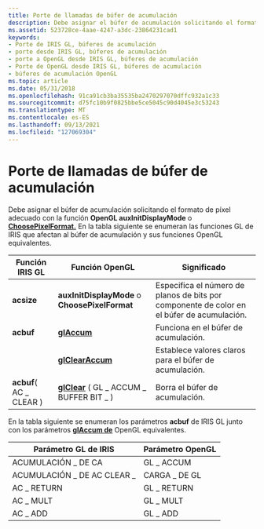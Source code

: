 ```yaml
---
title: Porte de llamadas de búfer de acumulación
description: Debe asignar el búfer de acumulación solicitando el formato de píxel adecuado con la función OpenGL auxInitDisplayMode o ChoosePixelFormat.
ms.assetid: 523728ce-4aae-4247-a3dc-23864231cad1
keywords:
- Porte de IRIS GL, búferes de acumulación
- porte desde IRIS GL, búferes de acumulación
- porte a OpenGL desde IRIS GL, búferes de acumulación
- Porte de OpenGL desde IRIS GL, búferes de acumulación
- búferes de acumulación OpenGL
ms.topic: article
ms.date: 05/31/2018
ms.openlocfilehash: 91ca91cb3ba35535ba2470297070dffc932a1c33
ms.sourcegitcommit: d75fc10b9f0825bbe5ce5045c90d4045e3c53243
ms.translationtype: MT
ms.contentlocale: es-ES
ms.lasthandoff: 09/13/2021
ms.locfileid: "127069304"
---
```

# <a name="porting-accumulation-buffer-calls"></a>Porte de llamadas de búfer de acumulación

Debe asignar el búfer de acumulación solicitando el formato de píxel adecuado con la función **OpenGL auxInitDisplayMode** o [**ChoosePixelFormat.**](/windows/desktop/api/wingdi/nf-wingdi-choosepixelformat) En la tabla siguiente se enumeran las funciones GL de IRIS que afectan al búfer de acumulación y sus funciones OpenGL equivalentes.



| Función IRIS GL       | Función OpenGL                                       | Significado                                                                       |
|------------------------|-------------------------------------------------------|-------------------------------------------------------------------------------|
| **acsize**             | **auxInitDisplayMode** o **ChoosePixelFormat**       | Especifica el número de planos de bits por componente de color en el búfer de acumulación. |
| **acbuf**              | [**glAccum**](glaccum.md)                            | Funciona en el búfer de acumulación.                                          |
|                        | [**glClearAccum**](glclearaccum.md)                  | Establece valores claros para el búfer de acumulación.                                    |
| **acbuf**( AC \_ CLEAR ) | [**glClear**](glclear.md) ( GL \_ ACCUM \_ BUFFER BIT \_ ) | Borra el búfer de acumulación.                                               |



 

En la tabla siguiente se enumeran los parámetros **acbuf** de IRIS GL junto con los parámetros [**glAccum de**](glaccum.md) OpenGL equivalentes.



| Parámetro GL de IRIS     | Parámetro OpenGL |
|-----------------------|------------------|
| ACUMULACIÓN \_ DE CA        | GL \_ ACCUM        |
| ACUMULACIÓN \_ DE AC CLEAR \_ | CARGA \_ DE GL         |
| AC \_ RETURN            | GL \_ RETURN       |
| AC \_ MULT              | GL \_ MULT         |
| AC \_ ADD               | GL \_ ADD          |



 

 

 




